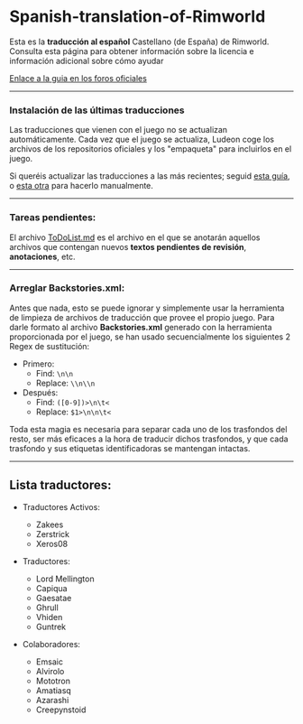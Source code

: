 # Spanish-translation-of-Rimworld
Esta es la **traducción al español** Castellano (de España) de Rimworld.
Consulta esta página para obtener información sobre la licencia e información adicional sobre cómo ayudar

[Enlace a la guia en los foros oficiales](http://ludeon.com/forums/index.php?topic=2933.0)

---
### Instalación de las últimas traducciones
Las traducciones que vienen con el juego no se actualizan automáticamente.
Cada vez que el juego se actualiza, Ludeon coge los archivos de los repositorios oficiales y los "empaqueta" para incluirlos en el juego.

Si queréis actualizar las traducciones a las más recientes; seguid [esta guía](Instalation/InstallGuide.md), o [esta otra](Instalation/ManualInstallGuide.md) para hacerlo manualmente.

---
### Tareas pendientes:
El archivo [ToDoList.md](ToDoList.md) es el archivo en el que se anotarán aquellos archivos que contengan nuevos **textos pendientes de revisión**, **anotaciones**, etc.

---
### Arreglar **Backstories.xml**:
Antes que nada, esto se puede ignorar y simplemente usar la herramienta de limpieza de archivos de traducción que provee el propio juego.
Para darle formato al archivo **Backstories.xml** generado con la herramienta proporcionada por el juego, se han usado secuencialmente los siguientes 2 Regex de sustitución:
* Primero:
	* Find:		```\n\n```
	* Replace:	```\\n\\n```
* Después:
	* Find:		```([0-9])>\n\t<```
	* Replace:	```$1>\n\n\t<```

Toda esta magia es necesaria para separar cada uno de los trasfondos del resto, ser más eficaces a la hora de traducir dichos trasfondos, y que cada trasfondo y sus etiquetas identificadoras se mantengan intactas.

---
## Lista  traductores:

* Traductores Activos:
	* Zakees
	* Zerstrick
	* Xeros08

* Traductores:
	* Lord Mellington
	* Capiqua 
	* Gaesatae 
	* Ghrull
	* Vhiden
	* Guntrek

* Colaboradores:
	* Emsaic
	* Alvirolo
	* Mototron
	* Amatiasq
	* Azarashi
	* Creepynstoid
